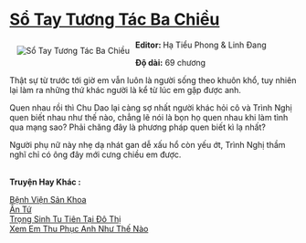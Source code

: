 <a href="https://utruyen.com/truyen/so-tay-tuong-tac-ba-chieu/15985/" title="Sổ Tay Tương Tác Ba Chiều"><h1>Sổ Tay Tương Tác Ba Chiều</h1></a><div style="display:table"><img align="right" style="float: left; padding: 10px;" src="https://utruyen.com/images/story/200x260/so-tay-tuong-tac-ba-chieu.jpg" alt="Sổ Tay Tương Tác Ba Chiều"><b>Editor: </b>Hạ Tiểu Phong & Linh Đang<p></p><b>Độ dài:</b> 69 chương<p></p>Thật sự từ trước tới giờ em vẫn luôn là người sống theo khuôn khổ, tuy nhiên lại làm ra những thứ khác người là kể từ lúc em gặp được anh.<p></p>Quen nhau rồi thì Chu Dao lại càng sợ nhất người khác hỏi cô và Trình Nghị quen biết nhau như thế nào, chẳng lẽ nói là bọn họ quen nhau khi làm tình qua mạng sao? Phải chăng đây là phương pháp quen biết kì lạ nhất?<p></p>Người phụ nữ này nhẹ dạ nhát gan dễ xấu hổ còn yếu ớt, Trình Nghị thầm nghĩ chỉ có ông đây mới cưng chiều em được.</div><p><br><b>Truyện Hay Khác :</b></p><a href="https://utruyen.com/truyen/benh-vien-san-khoa/19325/" alt="Bệnh Viện Sản Khoa">Bệnh Viện Sản Khoa</a><br/><a href="https://github.com/quanluxury/ngontinhhot/tree/master/truyenhay/16980/" alt="Ân Tứ">Ân Tứ</a><br/><a href="https://github.com/quanluxury/ngontinhhot/tree/master/truyenhay/18473/" alt="Trọng Sinh Tu Tiên Tại Đô Thị">Trọng Sinh Tu Tiên Tại Đô Thị</a><br/><a href="https://truyenngontinhay.wordpress.com/2019/10/03/xem-em-thu-phuc-anh-nhu-the-nao/" alt="Xem Em Thu Phục Anh Như Thế Nào">Xem Em Thu Phục Anh Như Thế Nào</a><br/>